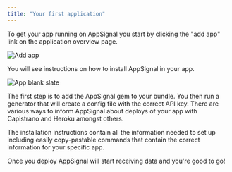 ```yaml
---
title: "Your first application"
---
```


To get your app running on AppSignal you start by clicking the "add app"
link on the application overview page.

![Add app](/images/screenshots/dashboard.png)

You will see instructions on how to install
AppSignal in your app.

![App blank slate](/images/screenshots/add_app.png)

The first step is to add the AppSignal gem to your bundle. You then
run a generator that will create a config file with the correct API key.
There are various ways to inform AppSignal about deploys of your app
with Capistrano and Heroku amongst others.

The installation instructions contain all the information needed to set
up including easily copy-pastable commands that contain the correct
information for your specific app.

Once you deploy AppSignal will start receiving data and you're good to
go!
